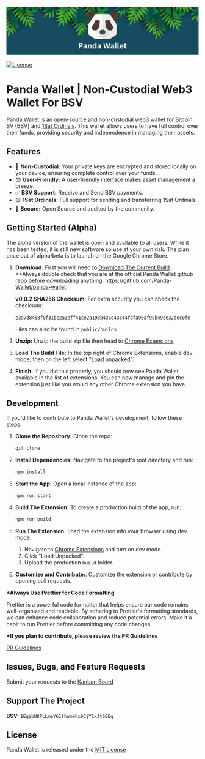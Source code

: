 ![Example Image](/public/banner.png)

[![License](https://img.shields.io/badge/License-MIT-blue.svg)](https://opensource.org/licenses/MIT)

# Panda Wallet | Non-Custodial Web3 Wallet For BSV

Panda Wallet is an open-source and non-custodial web3 wallet for Bitcoin SV (BSV) and [1Sat Ordinals](https://docs.1satordinals.com/). This wallet allows users to have full control over their funds, providing security and independence in managing their assets.

## Features

- 🔑 **Non-Custodial:** Your private keys are encrypted and stored locally on your device, ensuring complete control over your funds.
- 😎 **User-Friendly:** A user-friendly interface makes asset management a breeze.
- ✅ **BSV Support:** Receive and Send BSV payments.
- 🟡 **1Sat Ordinals:** Full support for sending and transferring 1Sat Ordinals.
- 🔐 **Secure:** Open Source and audited by the community.

## Getting Started (Alpha)

The alpha version of the wallet is open and available to all users. While it has been tested, it is still new software so use at your own risk. The plan once out of alpha/beta is to launch on the Google Chrome Store.

1. **Download:** First you will need to <a id="raw-url" href="https://github.com/Panda-Wallet/panda-wallet/raw/main/public/builds/pw-0.0.2.zip" download="panda-wallet-0.0.2.zip">Download The Current Build</a>
   . \*\*Always double check that you are at the official Panda Wallet github repo before downloading anything. https://github.com/Panda-Wallet/panda-wallet.

   **v0.0.2 SHA256 Checksum:** For extra security you can check the checksum:

   `e3a7d8458f0f31be2a3eff41ce2a198b436e43344fdfa90af98b49ee32dec0fe`

   Files can also be found in `public/builds`

2. **Unzip:** Unzip the build zip file then head to <a href="chrome://extensions"> Chrome Extensions</a>
3. **Load The Build File:** In the top right of Chrome Extensions, enable dev mode, then on the left select "Load unpacked".
4. **Finish:** If you did this properly, you should now see Panda Wallet available in the list of extensions. You can now manage and pin the extension just like you would any other Chrome extension you have.

## Development

If you'd like to contribute to Panda Wallet's development, follow these steps:

1. **Clone the Repository:** Clone the repo:

   ```bash
   git clone
   ```

2. **Install Dependencies:** Navigate to the project's root directory and run:

   ```bash
   npm install
   ```

3. **Start the App:** Open a local instance of the app:

   ```bash
   npm run start
   ```

4. **Build The Extension:** To create a production build of the app, run:

   ```bash
   npm run build
   ```

5. **Run The Extension:** Load the extension into your browser using dev mode:

   1. Navigate to <a href="chrome://extensions"> Chrome Extensions</a> and turn on dev mode.
   2. Click "Load Unpacked".
   3. Upload the production `build` folder.

6. **Customize and Contribute:**: Customize the extension or contribute by opening pull requests.

**\*Always Use Prettier for Code Formatting**

Prettier is a powerful code formatter that helps ensure our code remains well-organized and readable. By adhering to Prettier's formatting standards, we can enhance code collaboration and reduce potential errors. Make it a habit to run Prettier before committing any code changes.

**\*If you plan to contribute, please review the PR Guidelines**

[PR Guidelines](PR_GUIDELINES.md)

## Issues, Bugs, and Feature Requests

Submit your requests to the [Kanban Board](https://github.com/orgs/Panda-Wallet/projects/1)

## Support The Project

**BSV:** `1EqibN8PLLmeY61thwmekx9CjY1xJt6EEq`

## License

Panda Wallet is released under the [MIT License](https://opensource.org/licenses/MIT)

